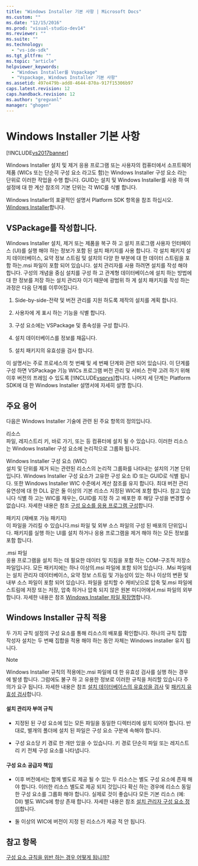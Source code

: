 ```yaml
---
title: "Windows Installer 기본 사항 | Microsoft Docs"
ms.custom: ""
ms.date: "12/15/2016"
ms.prod: "visual-studio-dev14"
ms.reviewer: ""
ms.suite: ""
ms.technology: 
  - "vs-ide-sdk"
ms.tgt_pltfrm: ""
ms.topic: "article"
helpviewer_keywords: 
  - "Windows Installer를 Vspackage"
  - "Vspackage, Windows Installer 기본 사항"
ms.assetid: 497e479b-add8-4644-870a-917f15306b97
caps.latest.revision: 12
caps.handback.revision: 12
ms.author: "gregvanl"
manager: "ghogen"
---
```

# Windows Installer 기본 사항
[!INCLUDE[vs2017banner](../../code-quality/includes/vs2017banner.md)]

Windows Installer 설치 및 제거 응용 프로그램 또는 사용자의 컴퓨터에서 소프트웨어 제품 \(WICs 또는 단순히 구성 요소 라고도 함\)는 Windows Installer 구성 요소 라는 단위로 이러한 작업을 수행 합니다. GUID는 설치 및 Windows Installer를 사용 하 여 설정에 대 한 계산 참조의 기본 단위는 각 WIC를 식별 합니다.  
  
 Windows Installer의 포괄적인 설명서 Platform SDK 항목을 참조 하십시오. [Windows Installer](http://msdn.microsoft.com/library/aa372866.aspx)합니다.  
  
## VSPackage를 작성합니다.  
 Windows Installer 설치, 제거 또는 제품을 복구 하 고 설치 프로그램 사용자 인터페이스 \(UI\)를 실행 해야 하는 정보가 포함 된 설치 패키지를 사용 합니다. 각 설치 패키지 설치 데이터베이스, 요약 정보 스트림 및 설치의 다양 한 부분에 대 한 데이터 스트림을 포함 하는.msi 파일이 포함 되어 있습니다. 설치 관리자를 사용 하려면 설치를 작성 해야 합니다. 구성의 개념을 중심 설치를 구성 하 고 관계형 데이터베이스에 설치 하는 방법에 대 한 정보를 저장 하는 설치 관리자 이기 때문에 광범위 하 게 설치 패키지를 작성 하는 과정은 다음 단계를 이루어집니다.  
  
1.  Side\-by\-side\-전략 및 버전 관리를 지원 하도록 제작의 설치를 계획 합니다.  
  
2.  사용자에 게 표시 하는 기능을 식별 합니다.  
  
3.  구성 요소에는 VSPackage 및 종속성을 구성 합니다.  
  
4.  설치 데이터베이스를 정보를 채웁니다.  
  
5.  설치 패키지의 유효성을 검사 합니다.  
  
 이 설명서는 주로 프로세스의 첫 번째 및 세 번째 단계와 관련 되어 있습니다. 이 단계를 구성 하면 VSPackage 기능 WICs 프로그램 버전 관리 및 서비스 전략 고려 하기 위해 이후 버전의 프레임 수 있도록 [!INCLUDE[vsprvs](../../code-quality/includes/vsprvs_md.md)]합니다. 나머지 세 단계는 Platform SDK에 대 한 Windows Installer 설명서에 자세히 설명 합니다.  
  
## 주요 용어  
 다음은 Windows Installer 기술에 관련 된 주요 항목의 정의입니다.  
  
 리소스  
 파일, 레지스트리 키, 바로 가기, 또는 등 컴퓨터에 설치 될 수 있습니다. 이러한 리소스는 Windows Installer 구성 요소에 논리적으로 그룹화 됩니다.  
  
 Windows Installer 구성 요소 \(WIC\)  
 설치 및 단위를 제거 되는 관련된 리소스의 논리적 그룹화를 나타내는 설치의 기본 단위입니다. Windows Installer 구성 요소가 고유한 구성 요소 ID 또는 GUID로 식별 됩니다. 또한 Windows Installer WIC 수준에서 계산 참조를 유지 합니다. 최대 버전 관리 유연성에 대 한 DLL 같은 둘 이상의 기본 리소스 지정된 WIC에 포함 합니다. 참고 있습니다 식별 하 고는 WIC를 채우는, GUID를 지정 하 고 배포한 후 해당 구성을 변경할 수 없습니다. 자세한 내용은 참조 [구성 요소를 응용 프로그램 구성](http://msdn.microsoft.com/library/aa370561.aspx)합니다.  
  
 패키지 \(재배포 가능 패키지\)  
 이 파일을 가리킬 수 있습니다.msi 파일 및 외부 소스 파일의 구성 된 배포의 단위입니다. 패키지를 실행 하는 UI를 설치 하거나 응용 프로그램을 제거 해야 하는 모든 정보를 포함 합니다.  
  
 .msi 파일  
 응용 프로그램을 설치 하는 데 필요한 데이터 및 지침을 포함 하는 COM\-구조적 저장소 파일입니다. 모든 패키지에는 하나 이상의.msi 파일에 포함 되어 있습니다. .Msi 파일에는 설치 관리자 데이터베이스, 요약 정보 스트림 및 가능성이 있는 하나 이상의 변환 및 내부 소스 파일이 포함 되어 있습니다. 파일을 설치할 수 캐비닛으로 압축 및.msi 파일에 스트림에 저장 또는 저장, 압축 하거나 압축 되지 않은 원본 미디어에서.msi 파일의 외부 합니다. 자세한 내용은 참조 [Windows Installer 파일 확장명](http://msdn.microsoft.com/library/aa372842\(VS.85\).aspx)합니다.  
  
## Windows Installer 규칙 적용  
 두 가지 규칙 설정의 구성 요소를 통해 리소스의 배포를 확인합니다. 하나의 규칙 집합 작성자 설치는 두 번째 집합을 적용 해야 하는 동안 자체는 Windows installer 유지 됩니다.  
  
> [!NOTE]
>  Windows Installer 규칙의 적용에는.msi 파일에 대 한 유효성 검사를 실행 하는 경우에 발생 합니다. 그럼에도 불구 하 고 유용한 정보로 이러한 규칙을 처리할 있습니다 주의가 요구 됩니다. 자세한 내용은 참조 [설치 데이터베이스의 유효성을 검사](http://msdn.microsoft.com/library/aa372477\(VS.85\).aspx) 및 [패키지 유효성 검사](http://msdn.microsoft.com/library/aa370569\(VS.85\).aspx)합니다.  
  
#### 설치 관리자 부여 규칙  
  
-   지정된 된 구성 요소에 있는 모든 파일을 동일한 디렉터리에 설치 되어야 합니다. 반대로, 별개의 폴더에 설치 된 파일은 구성 요소 구분에 속해야 합니다.  
  
-   구성 요소당 키 경로 한 개만 있을 수 있습니다. 키 경로 단순히 파일 또는 레지스트리 키 전체 구성 요소를 나타냅니다.  
  
#### 구성 요소 공급자 책임  
  
-   이후 버전에서는 함께 별도로 제공 될 수 있는 두 리소스는 별도 구성 요소에 존재 해야 합니다. 이러한 리소스 별도로 제공 되지 것입니다 확신 하는 경우에 리소스 동일한 구성 요소를 그룹화 해야 합니다. 실제로 것이 좋습니다 모든 기본 리소스 \(예: Dll\) 별도 WICs에 항상 존재 합니다. 자세한 내용은 참조 [설치 관리자 구성 요소 정의](http://msdn.microsoft.com/library/aa368269\(VS.85\).aspx)합니다.  
  
-   둘 이상의 WIC에 버전이 지정 된 리소스가 제공 적 안 됩니다.  
  
## 참고 항목  
 [구성 요소 규칙을 위반 하는 경우 어떻게 됩니까?](http://msdn.microsoft.com/library/aa372795\(VS.85\).aspx)